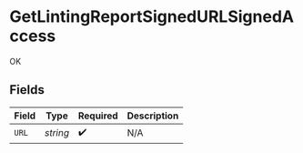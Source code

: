 # GetLintingReportSignedURLSignedAccess

OK


## Fields

| Field              | Type               | Required           | Description        |
| ------------------ | ------------------ | ------------------ | ------------------ |
| `URL`              | *string*           | :heavy_check_mark: | N/A                |
